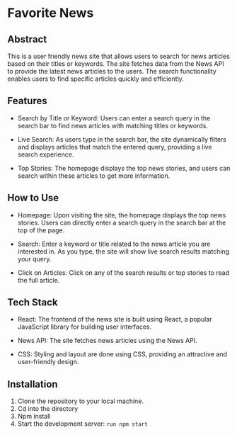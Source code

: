 
# Favorite News

## Abstract
This is a user friendly news site that allows users to search for news articles based on their titles or keywords. The site fetches data from the News API to provide the latest news articles to the users. The search functionality enables users to find specific articles quickly and efficiently.

## Features
- Search by Title or Keyword: Users can enter a search query in the search bar to find news articles with matching titles or keywords.

- Live Search: As users type in the search bar, the site dynamically filters and displays articles that match the entered query, providing a live search experience.

- Top Stories: The homepage displays the top news stories, and users can search within these articles to get more information.

## How to Use
- Homepage: Upon visiting the site, the homepage displays the top news stories. Users can directly enter a search query in the search bar at the top of the page.

- Search: Enter a keyword or title related to the news article you are interested in. As you type, the site will show live search results matching your query.

- Click on Articles: Click on any of the search results or top stories to read the full article.

## Tech Stack
- React: The frontend of the news site is built using React, a popular JavaScript library for building user interfaces.

- News API: The site fetches news articles using the News API.

- CSS: Styling and layout are done using CSS, providing an attractive and user-friendly design.

## Installation
1. Clone the repository to your local machine.
2. Cd into the directory 
3. Npm install
4. Start the development server:  ``run npm start``

